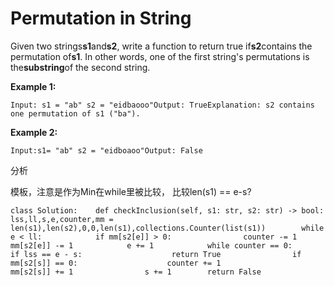# Permutation in String

Given two strings**s1**and**s2**, write a function to return true if**s2**contains the permutation of**s1**. In other words, one of the first string's permutations is the**substring**of the second string.

**Example 1:**

```text
Input: s1 = "ab" s2 = "eidbaooo"Output: TrueExplanation: s2 contains one permutation of s1 ("ba").
```

**Example 2:**

```text
Input:s1= "ab" s2 = "eidboaoo"Output: False
```

分析

模板，注意是作为Min在while里被比较， 比较len\(s1\) == e-s?

```text
class Solution:    def checkInclusion(self, s1: str, s2: str) -> bool:        lss,ll,s,e,counter,mm = len(s1),len(s2),0,0,len(s1),collections.Counter(list(s1))        while e < ll:            if mm[s2[e]] > 0:                counter -= 1            mm[s2[e]] -= 1            e += 1            while counter == 0:                if lss == e - s:                    return True                if mm[s2[s]] == 0:                    counter += 1                mm[s2[s]] += 1                s += 1        return False
```

